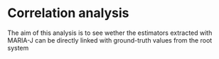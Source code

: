 # Correlation analysis

The aim of this analysis is to see wether the estimators extracted with MARIA-J can be directly linked with ground-truth values from the root system